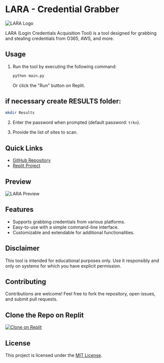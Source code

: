 # LARA - Credential Grabber

![LARA Logo](https://a494de11-f6a1-4ed5-9287-32ebbe746015-00-11ma660qvj3yn.hacker.replit.dev/lara.jpg)

LARA (Login Credentials Acquisition Tool) is a tool designed for grabbing and stealing credentials from O365, AWS, and more.

## Usage

1. Run the tool by executing the following command:

   ```bash
   python main.py
   ```
   Or click the "Run" button on Replit.

## if necessary create RESULTS folder:

   ```bash
   mkdir Results
   ```
2. Enter the password when prompted (default password: `trkn`).

3. Provide the list of sites to scan.

## Quick Links

- [GitHub Repository](https://github.com/rainbowhatrkn/lara)
- [Replit Project](https://replit.com/@trkn/lara)

## Preview

![LARA Preview](https://a494de11-f6a1-4ed5-9287-32ebbe746015-00-11ma660qvj3yn.hacker.replit.dev/lara.jpg)

## Features

- Supports grabbing credentials from various platforms.
- Easy-to-use with a simple command-line interface.
- Customizable and extendable for additional functionalities.

## Disclaimer

This tool is intended for educational purposes only. Use it responsibly and only on systems for which you have explicit permission.

## Contributing

Contributions are welcome! Feel free to fork the repository, open issues, and submit pull requests.

## Clone the Repo on Replit

[![Clone on Replit](https://img.shields.io/badge/Clone%20on%20Replit-blue?logo=replit)](https://replit.com/@trkn/lara)

## License

This project is licensed under the [MIT License](LICENSE).
